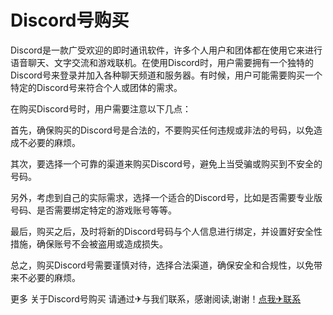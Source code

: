 # Discord号购买

Discord是一款广受欢迎的即时通讯软件，许多个人用户和团体都在使用它来进行语音聊天、文字交流和游戏联机。在使用Discord时，用户需要拥有一个独特的Discord号来登录并加入各种聊天频道和服务器。有时候，用户可能需要购买一个特定的Discord号来符合个人或团体的需求。

在购买Discord号时，用户需要注意以下几点：

首先，确保购买的Discord号是合法的，不要购买任何违规或非法的号码，以免造成不必要的麻烦。

其次，要选择一个可靠的渠道来购买Discord号，避免上当受骗或购买到不安全的号码。

另外，考虑到自己的实际需求，选择一个适合的Discord号，比如是否需要专业版号码、是否需要绑定特定的游戏账号等等。

最后，购买之后，及时将新的Discord号码与个人信息进行绑定，并设置好安全性措施，确保账号不会被盗用或造成损失。

总之，购买Discord号需要谨慎对待，选择合法渠道，确保安全和合规性，以免带来不必要的麻烦。

更多 关于Discord号购买 请通过✈与我们联系，感谢阅读,谢谢！[点我✈联系](https://a.k02.cc)